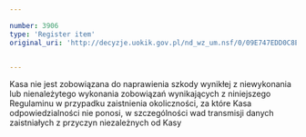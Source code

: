 ```yaml
---

number: 3906
type: 'Register item'
original_uri: 'http://decyzje.uokik.gov.pl/nd_wz_um.nsf/0/09E747EDD0C8EEDAC1257AA60041D405?OpenDocument'


---
```


Kasa nie jest zobowiązana do naprawienia szkody wynikłej z niewykonania lub nienależytego wykonania zobowiązań wynikających z niniejszego Regulaminu w przypadku zaistnienia okoliczności, za które Kasa odpowiedzialności nie ponosi, w szczególności wad transmisji danych zaistniałych z przyczyn niezależnych od Kasy
